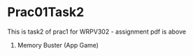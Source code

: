 # Prac01Task2
This is task2 of prac1 for WRPV302 - assignment pdf is above

1) Memory Buster (App Game)
